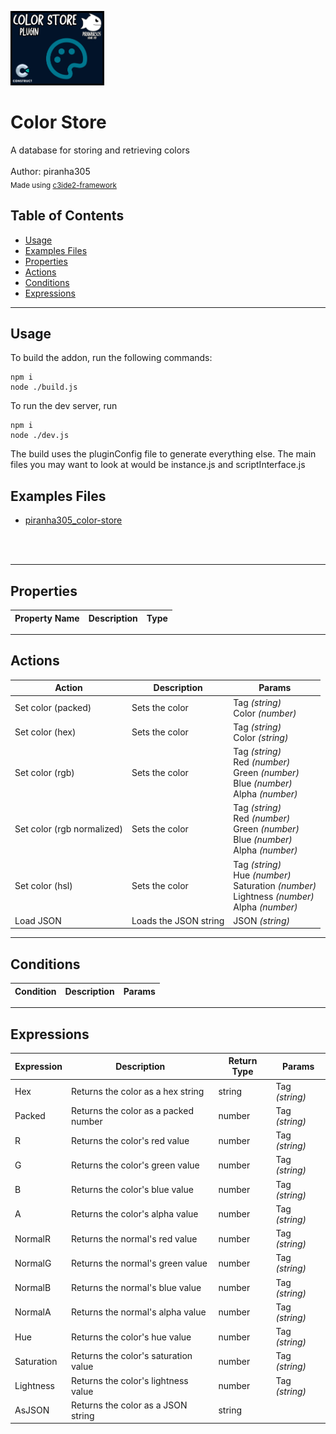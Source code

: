 <img src="./examples/cover.png" width="150" /><br>
# Color Store <br>
A database for storing and retrieving colors <br>
<br>
Author: piranha305 <br>
<sub>Made using [c3ide2-framework](https://github.com/ConstructFund/c3ide2-framework) </sub><br>

## Table of Contents
- [Usage](#usage)
- [Examples Files](#examples-files)
- [Properties](#properties)
- [Actions](#actions)
- [Conditions](#conditions)
- [Expressions](#expressions)
---
## Usage
To build the addon, run the following commands:

```
npm i
node ./build.js
```

To run the dev server, run

```
npm i
node ./dev.js
```

The build uses the pluginConfig file to generate everything else.
The main files you may want to look at would be instance.js and scriptInterface.js

## Examples Files
- [piranha305_color-store](./examples/piranha305_color-store.c3p)
</br>
</br>

---
## Properties
| Property Name | Description | Type |
| --- | --- | --- |


---
## Actions
| Action | Description | Params
| --- | --- | --- |
| Set color (packed) | Sets the color | Tag             *(string)* <br>Color             *(number)* <br> |
| Set color (hex) | Sets the color | Tag             *(string)* <br>Color             *(string)* <br> |
| Set color (rgb) | Sets the color | Tag             *(string)* <br>Red             *(number)* <br>Green             *(number)* <br>Blue             *(number)* <br>Alpha             *(number)* <br> |
| Set color (rgb normalized) | Sets the color | Tag             *(string)* <br>Red             *(number)* <br>Green             *(number)* <br>Blue             *(number)* <br>Alpha             *(number)* <br> |
| Set color (hsl) | Sets the color | Tag             *(string)* <br>Hue             *(number)* <br>Saturation             *(number)* <br>Lightness             *(number)* <br>Alpha             *(number)* <br> |
| Load JSON | Loads the JSON string | JSON             *(string)* <br> |


---
## Conditions
| Condition | Description | Params
| --- | --- | --- |


---
## Expressions
| Expression | Description | Return Type | Params
| --- | --- | --- | --- |
| Hex | Returns the color as a hex string | string | Tag *(string)* <br> | 
| Packed | Returns the color as a packed number | number | Tag *(string)* <br> | 
| R | Returns the color's red value | number | Tag *(string)* <br> | 
| G | Returns the color's green value | number | Tag *(string)* <br> | 
| B | Returns the color's blue value | number | Tag *(string)* <br> | 
| A | Returns the color's alpha value | number | Tag *(string)* <br> | 
| NormalR | Returns the normal's red value | number | Tag *(string)* <br> | 
| NormalG | Returns the normal's green value | number | Tag *(string)* <br> | 
| NormalB | Returns the normal's blue value | number | Tag *(string)* <br> | 
| NormalA | Returns the normal's alpha value | number | Tag *(string)* <br> | 
| Hue | Returns the color's hue value | number | Tag *(string)* <br> | 
| Saturation | Returns the color's saturation value | number | Tag *(string)* <br> | 
| Lightness | Returns the color's lightness value | number | Tag *(string)* <br> | 
| AsJSON | Returns the color as a JSON string | string |  | 
